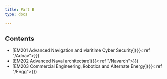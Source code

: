```yaml
---
title: Part B
type: docs

---
```


## Contents

* [EM201 Advanced Navigation and Maritime Cyber Security]({{< ref "/Adnav">}})
* [EM202 Advanced Naval architecture]({{< ref "/Navarch">}})
* [EM203 Commercial Engineering, Robotics and Alternate Energy]({{< ref "/Engg">}})


